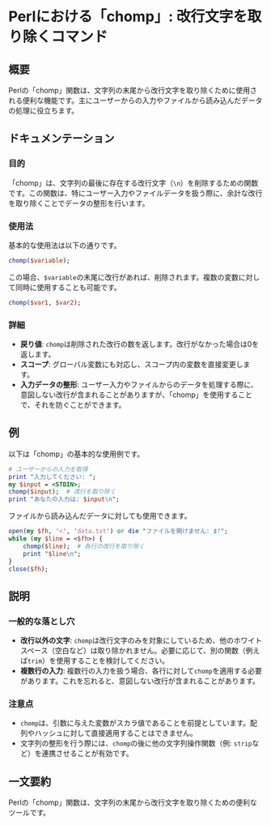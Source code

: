 <!--
Meta Description: # Perlにおける「chomp」: 改行文字を取り除くコマンド ## 概要 Perlの「chomp」関数は、文字列の末尾から改行文字を取り除くために使用される便利な機能です。主にユーザーからの入力やファイルから読み込んだデータの処理に役立ちます。 ## ドキュメンテーション ### 目的 「cho...
Meta Keywords: chomp, perl, print, input, line
-->

# Perlにおける「chomp」: 改行文字を取り除くコマンド

## 概要
Perlの「chomp」関数は、文字列の末尾から改行文字を取り除くために使用される便利な機能です。主にユーザーからの入力やファイルから読み込んだデータの処理に役立ちます。

## ドキュメンテーション
### 目的
「chomp」は、文字列の最後に存在する改行文字（`\n`）を削除するための関数です。この関数は、特にユーザー入力やファイルデータを扱う際に、余計な改行を取り除くことでデータの整形を行います。

### 使用法
基本的な使用法は以下の通りです。

```perl
chomp($variable);
```

この場合、`$variable`の末尾に改行があれば、削除されます。複数の変数に対して同時に使用することも可能です。

```perl
chomp($var1, $var2);
```

### 詳細
- **戻り値**: `chomp`は削除された改行の数を返します。改行がなかった場合は0を返します。
- **スコープ**: グローバル変数にも対応し、スコープ内の変数を直接変更します。
- **入力データの整形**: ユーザー入力やファイルからのデータを処理する際に、意図しない改行が含まれることがありますが、「chomp」を使用することで、それを防ぐことができます。

## 例
以下は「chomp」の基本的な使用例です。

```perl
# ユーザーからの入力を取得
print "入力してください: ";
my $input = <STDIN>;
chomp($input);  # 改行を取り除く
print "あなたの入力は: $input\n";
```

ファイルから読み込んだデータに対しても使用できます。

```perl
open(my $fh, '<', 'data.txt') or die "ファイルを開けません: $!";
while (my $line = <$fh>) {
    chomp($line);  # 各行の改行を取り除く
    print "$line\n";
}
close($fh);
```

## 説明
### 一般的な落とし穴
- **改行以外の文字**: `chomp`は改行文字のみを対象にしているため、他のホワイトスペース（空白など）は取り除かれません。必要に応じて、別の関数（例えば`trim`）を使用することを検討してください。
- **複数行の入力**: 複数行の入力を扱う場合、各行に対して`chomp`を適用する必要があります。これを忘れると、意図しない改行が含まれることがあります。

### 注意点
- `chomp`は、引数に与えた変数がスカラ値であることを前提としています。配列やハッシュに対して直接適用することはできません。
- 文字列の整形を行う際には、`chomp`の後に他の文字列操作関数（例: `strip`など）を連携させることが有効です。

## 一文要約
Perlの「chomp」関数は、文字列の末尾から改行文字を取り除くための便利なツールです。